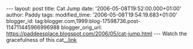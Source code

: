 \-\-- layout: post title: Cat Jump date:
\'2006-05-08T19:52:00.000+01:00\' author: Paddy tags: modified\_time:
\'2006-05-08T19:54:19.683+01:00\' blogger\_id:
tag:blogger.com,1999:blog-17598736.post-114711445966996988
blogger\_orig\_url:
https://paddeesplace.blogspot.com/2006/05/cat-jump.html \-\-- Watch the
gracefulness of this
cat[\...link](https://www.i-am-bored.com/bored_link.cfm?link_id=17303)
